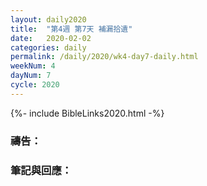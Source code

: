 ```yaml
---
layout: daily2020
title:  "第4週 第7天 補漏拾遺"
date:   2020-02-02
categories: daily
permalink: /daily/2020/wk4-day7-daily.html
weekNum: 4
dayNum: 7
cycle: 2020
---
```


{%- include BibleLinks2020.html -%}

### 禱告：

### 筆記與回應：
